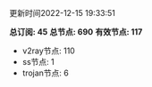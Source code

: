 更新时间2022-12-15 19:33:51

**总订阅: 45**
**总节点: 690**
**有效节点: 117**
- v2ray节点: 110
- ss节点: 1
- trojan节点: 6
